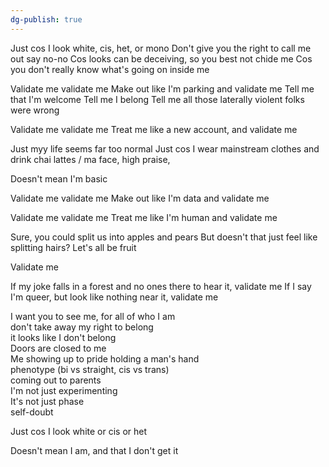 ```yaml
---
dg-publish: true
---
```

Just cos I look white, cis, het, or mono
Don't give you the right to call me out say no-no
Cos looks can be deceiving, so you best not chide me
Cos you don't really know what's going on inside me

Validate me validate me
Make out like I'm parking and validate me
Tell me that I'm welcome
Tell me I belong
Tell me all those laterally violent folks were wrong

Validate me validate me
Treat me like a new account, and validate me

Just myy life seems far too normal
Just cos I wear mainstream clothes and drink chai lattes / ma face, high
praise,

Doesn't mean I'm basic


Validate me validate me
Make out like I'm data and validate me

Validate me validate me
Treat me like I'm human and validate me

Sure, you could split us into apples and pears
But doesn't that just feel like splitting hairs?
Let's all be fruit

Validate me

If my joke falls in a forest and no ones there to hear it, validate me
If I say I'm queer, but look like nothing near it, validate me

I want you to see me, for all of who I am\
don't take away my right to belong\
it looks like I don't belong\
Doors are closed to me\
Me showing up to pride holding a man's hand\
phenotype (bi vs straight, cis vs trans)\
coming out to parents\
I'm not just experimenting\
It's not just phase\
self-doubt

Just cos I look white or cis or het

Doesn't mean I am, and that I don't get it
